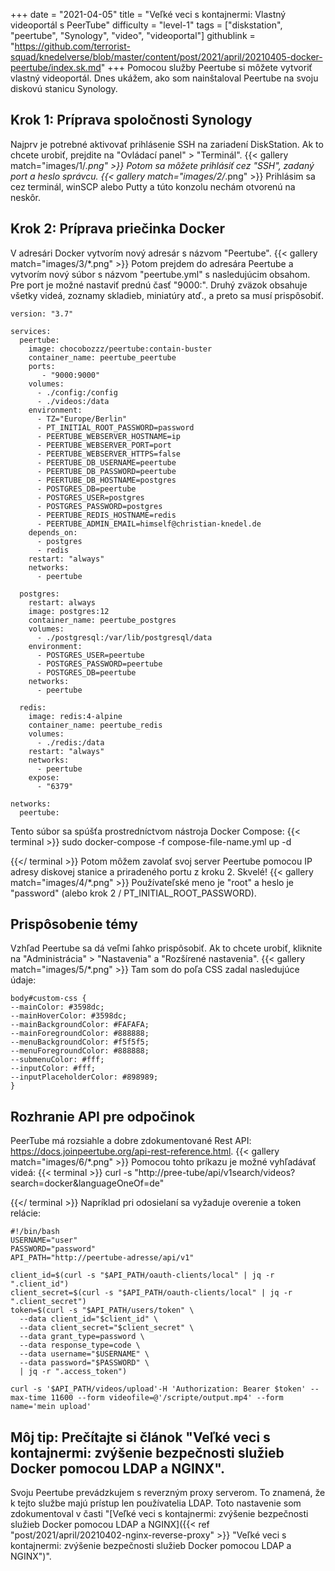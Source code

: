 +++
date = "2021-04-05"
title = "Veľké veci s kontajnermi: Vlastný videoportál s PeerTube"
difficulty = "level-1"
tags = ["diskstation", "peertube", "Synology", "video", "videoportal"]
githublink = "https://github.com/terrorist-squad/knedelverse/blob/master/content/post/2021/april/20210405-docker-peertube/index.sk.md"
+++
Pomocou služby Peertube si môžete vytvoriť vlastný videoportál. Dnes ukážem, ako som nainštaloval Peertube na svoju diskovú stanicu Synology.
## Krok 1: Príprava spoločnosti Synology
Najprv je potrebné aktivovať prihlásenie SSH na zariadení DiskStation. Ak to chcete urobiť, prejdite na "Ovládací panel" > "Terminál".
{{< gallery match="images/1/*.png" >}}
Potom sa môžete prihlásiť cez "SSH", zadaný port a heslo správcu.
{{< gallery match="images/2/*.png" >}}
Prihlásim sa cez terminál, winSCP alebo Putty a túto konzolu nechám otvorenú na neskôr.
## Krok 2: Príprava priečinka Docker
V adresári Docker vytvorím nový adresár s názvom "Peertube".
{{< gallery match="images/3/*.png" >}}
Potom prejdem do adresára Peertube a vytvorím nový súbor s názvom "peertube.yml" s nasledujúcim obsahom. Pre port je možné nastaviť prednú časť "9000:". Druhý zväzok obsahuje všetky videá, zoznamy skladieb, miniatúry atď., a preto sa musí prispôsobiť.
```
version: "3.7"

services:
  peertube:
    image: chocobozzz/peertube:contain-buster
    container_name: peertube_peertube
    ports:
       - "9000:9000"
    volumes:
      - ./config:/config
      - ./videos:/data
    environment:
      - TZ="Europe/Berlin"
      - PT_INITIAL_ROOT_PASSWORD=password
      - PEERTUBE_WEBSERVER_HOSTNAME=ip
      - PEERTUBE_WEBSERVER_PORT=port
      - PEERTUBE_WEBSERVER_HTTPS=false
      - PEERTUBE_DB_USERNAME=peertube
      - PEERTUBE_DB_PASSWORD=peertube
      - PEERTUBE_DB_HOSTNAME=postgres
      - POSTGRES_DB=peertube
      - POSTGRES_USER=postgres
      - POSTGRES_PASSWORD=postgres
      - PEERTUBE_REDIS_HOSTNAME=redis
      - PEERTUBE_ADMIN_EMAIL=himself@christian-knedel.de
    depends_on:
      - postgres
      - redis
    restart: "always"
    networks:
      - peertube

  postgres:
    restart: always
    image: postgres:12
    container_name: peertube_postgres
    volumes:
      - ./postgresql:/var/lib/postgresql/data
    environment:
      - POSTGRES_USER=peertube
      - POSTGRES_PASSWORD=peertube
      - POSTGRES_DB=peertube
    networks:
      - peertube

  redis:
    image: redis:4-alpine
    container_name: peertube_redis
    volumes:
      - ./redis:/data
    restart: "always"
    networks:
      - peertube
    expose:
      - "6379"

networks:
  peertube:

```
Tento súbor sa spúšťa prostredníctvom nástroja Docker Compose:
{{< terminal >}}
sudo docker-compose -f compose-file-name.yml up -d

{{</ terminal >}}
Potom môžem zavolať svoj server Peertube pomocou IP adresy diskovej stanice a priradeného portu z kroku 2. Skvelé!
{{< gallery match="images/4/*.png" >}}
Používateľské meno je "root" a heslo je "password" (alebo krok 2 / PT_INITIAL_ROOT_PASSWORD).
## Prispôsobenie témy
Vzhľad Peertube sa dá veľmi ľahko prispôsobiť. Ak to chcete urobiť, kliknite na "Administrácia" > "Nastavenia" a "Rozšírené nastavenia".
{{< gallery match="images/5/*.png" >}}
Tam som do poľa CSS zadal nasledujúce údaje:
```
body#custom-css {
--mainColor: #3598dc;
--mainHoverColor: #3598dc;
--mainBackgroundColor: #FAFAFA;
--mainForegroundColor: #888888;
--menuBackgroundColor: #f5f5f5;
--menuForegroundColor: #888888;
--submenuColor: #fff;
--inputColor: #fff;
--inputPlaceholderColor: #898989;
}

```

## Rozhranie API pre odpočinok
PeerTube má rozsiahle a dobre zdokumentované Rest API: https://docs.joinpeertube.org/api-rest-reference.html.
{{< gallery match="images/6/*.png" >}}
Pomocou tohto príkazu je možné vyhľadávať videá:
{{< terminal >}}
curl -s "http://pree-tube/api/v1search/videos?search=docker&languageOneOf=de"

{{</ terminal >}}
Napríklad pri odosielaní sa vyžaduje overenie a token relácie:
```
#!/bin/bash
USERNAME="user"
PASSWORD="password"
API_PATH="http://peertube-adresse/api/v1"

client_id=$(curl -s "$API_PATH/oauth-clients/local" | jq -r ".client_id")
client_secret=$(curl -s "$API_PATH/oauth-clients/local" | jq -r ".client_secret")
token=$(curl -s "$API_PATH/users/token" \
  --data client_id="$client_id" \
  --data client_secret="$client_secret" \
  --data grant_type=password \
  --data response_type=code \
  --data username="$USERNAME" \
  --data password="$PASSWORD" \
  | jq -r ".access_token")

curl -s '$API_PATH/videos/upload'-H 'Authorization: Bearer $token' --max-time 11600 --form videofile=@'/scripte/output.mp4' --form name='mein upload' 

```

## Môj tip: Prečítajte si článok "Veľké veci s kontajnermi: zvýšenie bezpečnosti služieb Docker pomocou LDAP a NGINX".
Svoju Peertube prevádzkujem s reverzným proxy serverom. To znamená, že k tejto službe majú prístup len používatelia LDAP. Toto nastavenie som zdokumentoval v časti "[Veľké veci s kontajnermi: zvýšenie bezpečnosti služieb Docker pomocou LDAP a NGINX]({{< ref "post/2021/april/20210402-nginx-reverse-proxy" >}} "Veľké veci s kontajnermi: zvýšenie bezpečnosti služieb Docker pomocou LDAP a NGINX")".
